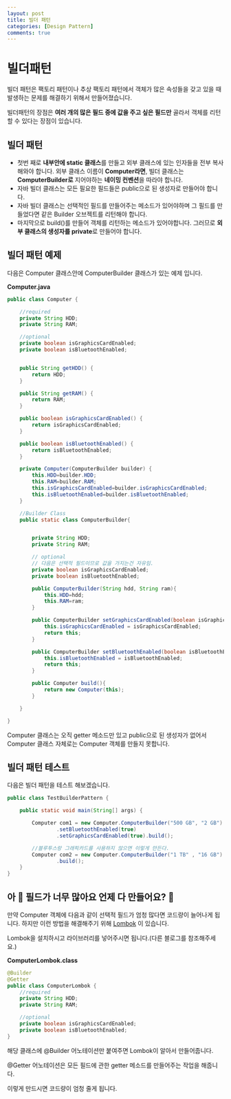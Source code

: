 ```yaml
---
layout: post
title: 빌더 패턴
categories: [Design Pattern]
comments: true 
---
```


# 빌더패턴

빌더 패턴은 팩토리 패턴이나 추상 팩토리 패턴에서 객체가 많은 속성들을 갖고 있을 때 발생하는 문제를 해결하기 위해서 만들어졌습니다. 

빌더패턴의 장점은 **여러 개의 많은 필드 중에 값을 주고 싶은 필드만** 골라서 객체를 리턴할 수 있다는 장점이 있습니다.

## 빌더 패턴

- 첫번 째로 **내부안에 static 클래스**를 만들고 외부 클래스에 있는 인자들을 전부 복사해와야 합니다. 외부 클래스 이름이 **Computer라면**, 빌더 클래스는 **ComputerBuilder로** 지어야하는 **네이밍 컨벤션**을 따라야 합니다.
- 자바 빌더 클래스는 모든 필요한 필드들은 public으로 된 생성자로 만들어야 합니다.
- 자바 빌더 클래스는 선택적인 필드를 만들어주는 메소드가 있어야하며 그 필드를 만들었다면 같은 Builder 오브젝트를 리턴해야 합니다.
- 마지막으로 build()를 만들어 객체를 리턴하는 메소드가 있어야합니다. 그러므로 **외부 클래스의 생성자를 private**로 만들어야 합니다.



## 빌더 패턴 예제

다음은 Computer 클래스안에 ComputerBuilder 클래스가 있는 예제 입니다.

**Computer.java**

```java
public class Computer {

    //required 
    private String HDD;
    private String RAM;

    //optional 
    private boolean isGraphicsCardEnabled;
    private boolean isBluetoothEnabled;


    public String getHDD() {
        return HDD;
    }

    public String getRAM() {
        return RAM;
    }

    public boolean isGraphicsCardEnabled() {
        return isGraphicsCardEnabled;
    }

    public boolean isBluetoothEnabled() {
        return isBluetoothEnabled;
    }

    private Computer(ComputerBuilder builder) {
        this.HDD=builder.HDD;
        this.RAM=builder.RAM;
        this.isGraphicsCardEnabled=builder.isGraphicsCardEnabled;
        this.isBluetoothEnabled=builder.isBluetoothEnabled;
    }

    //Builder Class
    public static class ComputerBuilder{


        private String HDD;
        private String RAM;

        // optional 
        // 다음은 선택적 필드이므로 값을 가지는건 자유임.
        private boolean isGraphicsCardEnabled;
        private boolean isBluetoothEnabled;

        public ComputerBuilder(String hdd, String ram){
            this.HDD=hdd;
            this.RAM=ram;
        }

        public ComputerBuilder setGraphicsCardEnabled(boolean isGraphicsCardEnabled) {
            this.isGraphicsCardEnabled = isGraphicsCardEnabled;
            return this;
        }

        public ComputerBuilder setBluetoothEnabled(boolean isBluetoothEnabled) {
            this.isBluetoothEnabled = isBluetoothEnabled;
            return this;
        }

        public Computer build(){
            return new Computer(this);
        }

    }

}
```

Computer 클래스는 오직 getter 메소드만 있고 public으로 된 생성자가 없어서 Computer 클래스 자체로는 Computer 객체를 만들지 못합니다.

## 빌더 패턴 테스트

다음은 빌더 패턴을 테스트 해보겠습니다.

```java
public class TestBuilderPattern {

    public static void main(String[] args) {

        Computer com1 = new Computer.ComputerBuilder("500 GB", "2 GB")
                .setBluetoothEnabled(true)
                .setGraphicsCardEnabled(true).build();

        //블루투스랑 그래픽카드를 사용하지 않으면 이렇게 만든다.
        Computer com2 = new Computer.ComputerBuilder("1 TB" , "16 GB")
                .build();
    }
}
```



## 아 💢 필드가 너무 많아요 언제 다 만들어요? 🤬

만약 Computer 객체에 다음과 같이 선택적 필드가 엄청 많다면 코드량이 늘어나게 됩니다. 하지만 이런 방법을 해결해주기 위해 [Lombok](https://projectlombok.org/) 이 있습니다.

Lombok을 설치하시고 라이브러리를 넣어주시면 됩니다.(다른 블로그를 참조해주세요.)

**ComputerLombok.class**

```java
@Builder
@Getter
public class ComputerLombok {
    //required
    private String HDD;
    private String RAM;

    //optional 
    private boolean isGraphicsCardEnabled;
    private boolean isBluetoothEnabled;
}
```

해당 클래스에 @Builder 어노테이션만 붙여주면 Lombok이 알아서 만들어줍니다.

@Getter 어노테이션은 모든 필드에 관한 getter 메소드를 만들어주는 작업을 해줍니다.

이렇게 만드시면 코드량이 엄청 줄게 됩니다.